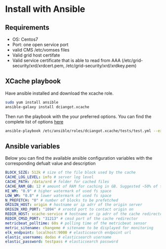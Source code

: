 # Install with Ansible

## Requirements

- OS: Centos7
- Port: one open service port
- valid CMS /etc/vomses files
- Valid grid host certifate
- Valid service certificate that is able to read from AAA (/etc/grid-security/xrd/xrdcert.pem, /etc/grid-security/xrd/xrdkey.pem)

## XCache playbook

Have ansible installed and download the xcache role.

``` bash
sudo yum install ansible
ansible-galaxy install dciangot.xcache
```

Then run the playbook with the your preferred options. You can find the complete list of options [here](#ansible-variables)

``` bash
ansible-playbook /etc/ansible/roles/dciangot.xcache/tests/test.yml --extra-vars "metric_sitename=MYSITE elastic_password=foo ETC..."
```

## Ansible variables

Below you can find the available ansible configuration variables with the corresponding defualt value and description

``` yaml
BLOCK_SIZE: 512k # size of the file block used by the cache
CACHE_LOG_LEVEL: info # server log level
CACHE_PATH: /data/xrd # folder for cached files
CACHE_RAM_GB: 12 # amount of RAM for caching in GB. Suggested ~50% of the total
HI_WM: "0.9" # higher watermark of used fs space
LOW_WM: "0.8" # lower watermark of used fs space
N_PREFETCH: "0" # number of blocks to be prefetched
ORIGIN_HOST: origin # hostname or ip adrr of the origin server
ORIGIN_XRD_PORT: "1094" # xrootd port to contact origin on
REDIR_HOST: xcache-service # hostname or ip adrr of the cache redirector
REDIR_CMSD_PORT: "31213" # cmsd port of the cache redirector
metricbeat_polltime: 60s # polling time of the metricbeat sensor
metric_sitename: changeme # sitename to be displayed for monitoring
elk_endpoint: localhost:9000 # elasticsearch endpoint url
elastic_username: dodas # elasticsearch username
elastic_password: testpass # elasticsearch password
```